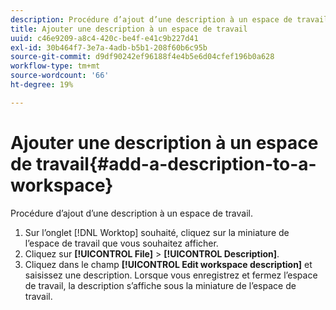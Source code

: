 ```yaml
---
description: Procédure d’ajout d’une description à un espace de travail.
title: Ajouter une description à un espace de travail
uuid: c46e9209-a8c4-420c-be4f-e41c9b227d41
exl-id: 30b464f7-3e7a-4adb-b5b1-208f60b6c95b
source-git-commit: d9df90242ef96188f4e4b5e6d04cfef196b0a628
workflow-type: tm+mt
source-wordcount: '66'
ht-degree: 19%

---
```


# Ajouter une description à un espace de travail{#add-a-description-to-a-workspace}

Procédure d’ajout d’une description à un espace de travail.

1. Sur l’onglet [!DNL Worktop] souhaité, cliquez sur la miniature de l’espace de travail que vous souhaitez afficher.
1. Cliquez sur **[!UICONTROL File]** > **[!UICONTROL Description]**.
1. Cliquez dans le champ **[!UICONTROL Edit workspace description]** et saisissez une description.
Lorsque vous enregistrez et fermez l’espace de travail, la description s’affiche sous la miniature de l’espace de travail.
